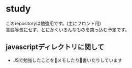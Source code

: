 # study

このrepositoryは勉強用です。(主にフロント用) <br>
言語等気にせず、とにかくいろんなものを突っ込む予定です。

## javascriptディレクトリに関して

* JSで勉強したことをメモしたり書いたりしています

